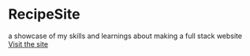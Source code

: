 # RecipeSite
a showcase of my skills and learnings about making a full stack website
[Visit the site](https://www.peders.me/home.html)

